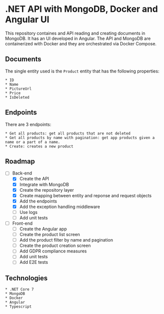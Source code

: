 # .NET API with MongoDB, Docker and Angular UI

This repository containes and API reading and creating documents in MongoDB. It has an UI developed in Angular.
The API and MongoDB are containerized with Docker and they are orchestrated via Docker Compose.

## Documents

The single entity used is the `Product` entity that has the following properties:

	* ID
	* Name
	* PictureUrl
	* Price
	* IsDeleted

## Endpoints

There are 3 endpoints:

	* Get all products: get all products that are not deleted
	* Get all products by name with pagination: get app products given a name or a part of a name.
	* Create: creates a new product

## Roadmap

- [ ] Back-end
	- [x] Create the API
	- [x] Integrate with MongoDB
	- [x] Create the repository layer
	- [x] Create mapping between entity and reponse and request objects
	- [x] Add the endpoints
	- [x] Add the exception handling middleware
	- [ ] Use logs
	- [ ] Add unit tests

- [ ] Front-end
	- [ ] Create the Angular app
	- [ ] Create the product list screen
	- [ ] Add the product filter by name and pagination
	- [ ] Create the product creation screen
	- [ ] Add GDPR compliance measures
	- [ ] Add unit tests
	- [ ] Add E2E tests

## Technologies

	* .NET Core 7
	* MongoDB
	* Docker
	* Angular
	* Typescript